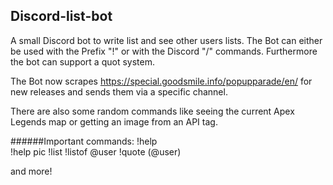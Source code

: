 ## Discord-list-bot
A small Discord bot to write list and see other users lists. The Bot can either be used with the Prefix "!" or with the Discord "/" commands.
Furthermore the bot can support a quot system.

The Bot now scrapes https://special.goodsmile.info/popupparade/en/ for new releases and sends them via a specific channel.

There are also some random commands like seeing the current Apex Legends map or getting an image from an API tag.

######Important commands:
!help <br>
!help pic
!list
!listof @user
!quote (@user)

and more!
